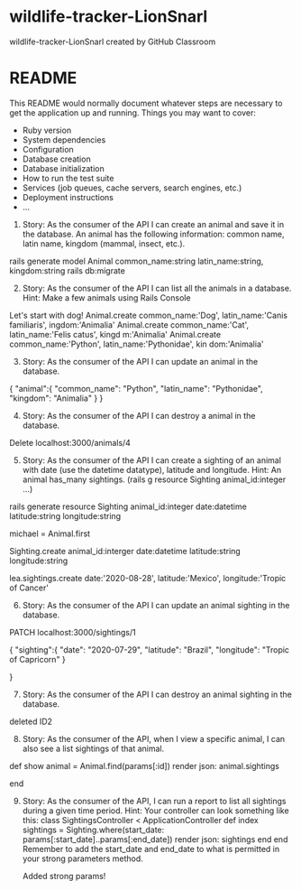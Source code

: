 # wildlife-tracker-LionSnarl
wildlife-tracker-LionSnarl created by GitHub Classroom
# README
This README would normally document whatever steps are necessary to get the
application up and running.
Things you may want to cover:
* Ruby version
* System dependencies
* Configuration
* Database creation
* Database initialization
* How to run the test suite
* Services (job queues, cache servers, search engines, etc.)
* Deployment instructions
* ...

1. Story: As the consumer of the API I can create an animal and save it in the database. An animal has the following information: common name, latin name, kingdom (mammal, insect, etc.).

rails generate model Animal common_name:string latin_name:string, kingdom:string
rails db:migrate 

2. Story: As the consumer of the API I can list all the animals in a database.
    Hint: Make a few animals using Rails Console

Let's start with dog!
Animal.create common_name:'Dog', latin_name:'Canis familiaris', 
ingdom:'Animalia'
Animal.create common_name:'Cat', latin_name:'Felis catus', kingd
m:'Animalia'
Animal.create common_name:'Python', latin_name:'Pythonidae', kin
dom:'Animalia'

3. Story: As the consumer of the API I can update an animal in the database.

{
        "animal":{
             "common_name": "Python",
             "latin_name": "Pythonidae",
             "kingdom": "Animalia"
        }
}

4. Story: As the consumer of the API I can destroy a animal in the database.

Delete localhost:3000/animals/4 

5. Story: As the consumer of the API I can create a sighting of an animal with date (use the datetime datatype), latitude and longitude.
    Hint: An animal has_many sightings. (rails g resource Sighting animal_id:integer ...)


rails generate resource Sighting animal_id:integer date:datetime latitude:string longitude:string

michael = Animal.first

Sighting.create animal_id:interger date:datetime latitude:string longitude:string

lea.sightings.create date:'2020-08-28', latitude:'Mexico', longitude:'Tropic of Cancer'

6. Story: As the consumer of the API I can update an animal sighting in the database.

PATCH localhost:3000/sightings/1

{
        "sighting":{
        "date": "2020-07-29",
        "latitude": "Brazil",
        "longitude": "Tropic of Capricorn"
        }

}

7. Story: As the consumer of the API I can destroy an animal sighting in the database.

deleted ID2 

8. Story: As the consumer of the API, when I view a specific animal, I can also see a list sightings of that animal.

def show
    animal = Animal.find(params[:id])
    render json: animal.sightings

end

9. Story: As the consumer of the API, I can run a report to list all sightings during a given time period.
    Hint: Your controller can look something like this:
    class SightingsController < ApplicationController
     def index
        sightings = Sighting.where(start_date: params[:start_date]..params[:end_date])
        render json: sightings
        end
    end
    Remember to add the start_date and end_date to what is permitted in your strong parameters method.

    Added strong params!
